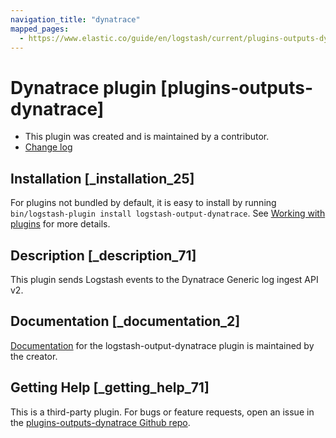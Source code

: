 ```yaml
---
navigation_title: "dynatrace"
mapped_pages:
  - https://www.elastic.co/guide/en/logstash/current/plugins-outputs-dynatrace.html
---
```


# Dynatrace plugin [plugins-outputs-dynatrace]


* This plugin was created and is maintained by a contributor.
* [Change log](https://github.com/dynatrace-oss/logstash-output-dynatrace/blob/master/CHANGELOG.md)

## Installation [_installation_25]

For plugins not bundled by default, it is easy to install by running `bin/logstash-plugin install logstash-output-dynatrace`. See [Working with plugins](/reference/working-with-plugins.md) for more details.


## Description [_description_71]

This plugin sends Logstash events to the Dynatrace Generic log ingest API v2.


## Documentation [_documentation_2]

[ Documentation](https://github.com/dynatrace-oss/logstash-output-dynatrace/blob/main/docs/index.asciidoc) for the logstash-output-dynatrace plugin is maintained by the creator.


## Getting Help [_getting_help_71]

This is a third-party plugin. For bugs or feature requests, open an issue in the [plugins-outputs-dynatrace Github repo](https://github.com/dynatrace-oss/logstash-output-dynatrace).


